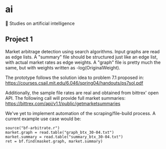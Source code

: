 # ai
:thought_balloon: Studies on artificial intelligence

## Project 1
Market arbitrage detection using search algorithms. Input graphs are
read as edge lists. A "summary" file should be structured just like
an edge list, with actual market rates as edge weights. A "graph" file
is pretty much the same, but with weights written as -log(OriginalWeight).


The prototype follows the solution idea to problem 7.1 proposed in:
https://courses.csail.mit.edu/6.046/spring04/handouts/ps7sol.pdf


Additionally, the sample file rates are real and obtained from bittrex' open
API. The following call will provide full market summaries:
https://bittrex.com/api/v1.1/public/getmarketsummaries


We've yet to implement automation of the scraping/file-build process. A current
example use case would be:
```
source("bf-arbitrate.r")
market.graph = read.table("graph_btx_30-04.txt")
market.summary = read.table("summary_btx_30-04.txt")
ret = bf.find(masket.graph, market.summary)
```
